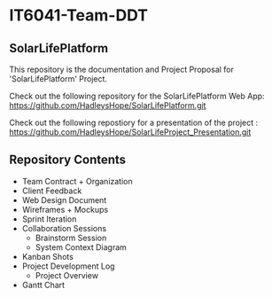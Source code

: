 # IT6041-Team-DDT

## SolarLifePlatform               

This repository is the documentation and Project Proposal for 'SolarLifePlatform' Project.

Check out the following repository for the SolarLifePlatform Web App: https://github.com/HadleysHope/SolarLifePlatform.git

Check out the following repostiory for a presentation of the project : https://github.com/HadleysHope/SolarLifeProject_Presentation.git

## Repository Contents

- Team Contract + Organization
- Client Feedback
- Web Design Document
- Wireframes + Mockups
- Sprint Iteration
- Collaboration Sessions
  - Brainstorm Session
  - System Context Diagram
- Kanban Shots
- Project Development Log
  - Project Overview
- Gantt Chart



  
